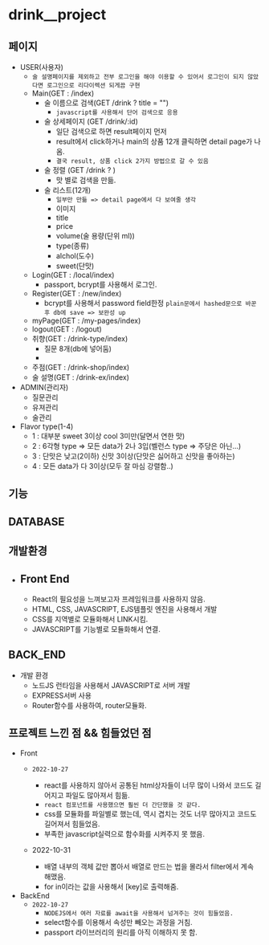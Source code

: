 # drink__project

## 페이지
- USER(사용자)
    - `술 설명페이지를 제외하고 전부 로그인을 해야 이용할 수 있어서 로그인이 되지 않았다면 로그인으로 리다이렉션 되게끔 구현`
    - Main(GET : /index)
        - 술 이름으로 검색(GET /drink ? title = "")
            - `javascript를 사용해서 단어 검색으로 응용`
        - 술 상세페이지 (GET /drink/:id)
            - 일단 검색으로 하면 result페이지 먼저
            - result에서 click하거나 main의 상품 12개 클릭하면 detail page가 나옴. 
            - `결국 result, 상품 click 2가지 방법으로 갈 수 있음`
        - 술 정렬 (GET /drink ? )
            - 맛 별로 검색을 만듦.
        - 술 리스트(12개)
            - `일부만 만듦 => detail page에서 다 보여줄 생각` 
            - 이미지
            - title
            - price
            - volume(술 용량(단위 ml))
            - type(종류)
            - alchol(도수)
            - sweet(단맛)
    - Login(GET : /local/index)
        - passport, bcrypt를 사용해서 로그인.
    - Register(GET : /new/index)
        - bcrypt를 사용해서 password field한정 `plain문에서 hashed문으로 바꾼 후 db에 save => 보완성 up`
    - myPage(GET : /my-pages/index)
    - logout(GET : /logout)
    - 취향(GET : /drink-type/index)
        - 질문 8개(db에 넣어둠)
        - 
    - 주점(GET : /drink-shop/index)
    - 술 설명(GET : /drink-ex/index)
- ADMIN(관리자)
    - 질문관리
    - 유져관리
    - 술관리
- Flavor type(1-4)
    - 1 : 대부분 sweet 3이상 cool 3미만(달면서 연한 맛)
    - 2 : 6각형 type => 모든 data가 2나 3입(벨런스 type => 주당은 아닌...)
    - 3 : 단맛은 낮고(2이하) 신맛 3이상(단맛은 싫어하고 신맛을 좋아하는)
    - 4 : 모든 data가 다 3이상(모두 잘 마심 강렬함..)

## 기능

## DATABASE

## 개발환경
- ## Front End
    - React의 필요성을 느껴보고자 프레임워크를 사용하지 않음.
    - HTML, CSS, JAVASCRIPT, EJS템플릿 엔진을 사용해서 개발
    - CSS를 지역별로 모듈화해서 LINK시킴.
    - JAVASCRIPT를 기능별로 모듈화해서 연결.


## BACK_END
- 개발 환경
    - 노드JS 런타임을 사용해서 JAVASCRIPT로 서버 개발
    - EXPRESS서버 사용
    - Router함수를 사용하여, router모듈화.


## 프로젝트 느낀 점 && 힘들었던 점
- Front
    - `2022-10-27`
        - react를 사용하지 않아서 공통된 html상자들이 너무 많이 나와서 코드도 길어지고 파일도 많아져서 힘듦.
        - `react 컴포넌트를 사용했으면 훨씬 더 간단했을 것 같다.`
        - css를 모듈화를 파일별로 했는데, 역시 겹치는 것도 너무 많아지고 코드도 길어져서 힘들었음.
        - 부족한 javascript실력으로 함수화를 시켜주지 못 했음.

    - 2022-10-31
        - 배열 내부의 객체 값만 뽑아서 배열로 만드는 법을 몰라서 filter에서 계속 해맸음.
        - for in이라는 값을 사용해서 [key]로 출력해줌. 
- BackEnd
    - `2022-10-27`
        - `NODEJS에서 여러 자료를 await을 사용해서 넘겨주는 것이 힘들었음.`
        - select함수를 이용해서 속성만 빼오는 과정을 거침.
        - passport 라이브러리의 원리를 아직 이해하지 못 함.
